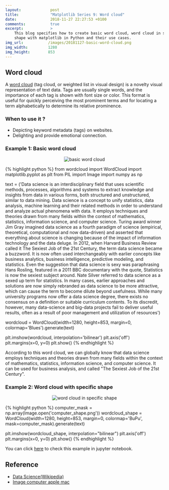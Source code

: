 ```yaml
---
layout:             post
title:              "Matplotlib Series 9: Word cloud"
date:               2018-11-27 22:27:53 +0100
comments:           true
excerpt:            >
    This blog specifies how to create basic word cloud, word cloud in specific
    shape with matplotlib in Python and their use cases.
img_url:           /images/20181127-basic-word-cloud.png
img_width:         1280
img_height:        853
---
```


## Word cloud
A [word cloud][word cloud] (tag cloud, or weighted list in visual design) is a
novelty visual representation of text data. Tags are usually single words, and
the importance of each tag is shown with font size or color. This format is
useful for quickly perceiving the most prominent terms and for locating a term
alphabetically to determine its relative prominence.

### When to use it ?
- Depicting keyword metadata (tags) on websites.
- Delighting and provide emotional connection.

### Example 1: Basic word cloud
<p align="center">
  <img alt="basic word cloud"
  src="{{ site.baseurl }}/images/20181127-basic-word-cloud.png"/>
</p>

{% highlight python %}
from wordcloud import WordCloud
import matplotlib.pyplot as plt
from PIL import Image
import numpy as np

text = ('Data science is an interdisciplinary field that uses scientific
methods, processes, algorithms and systems to extract knowledge and insights
from data in various forms, both structured and unstructured, similar to data
mining. Data science is a concept to unify statistics, data analysis, machine
learning and their related methods in order to understand and analyze actual
phenomena with data. It employs techniques and theories drawn from many fields
within the context of mathematics, statistics, information science, and
computer science. Turing award winner Jim Gray imagined data science as a
fourth paradigm of science (empirical, theoretical, computational and now
data-driven) and asserted that everything about science is changing because of
the impact of information technology and the data deluge. In 2012, when Harvard
Business Review called it The Sexiest Job of the 21st Century, the term data
science became a buzzword. It is now often used interchangeably with earlier
concepts like business analytics, business intelligence, predictive modeling,
and statistics. Even the suggestion that data science is sexy was paraphrasing
Hans Rosling, featured in a 2011 BBC documentary with the quote, Statistics is
now the sexiest subject around. Nate Silver referred to data science as a sexed
up term for statistics. In many cases, earlier approaches and solutions are now
simply rebranded as data science to be more attractive, which can cause the
term to become dilute beyond usefulness. While many university programs now
offer a data science degree, there exists no consensus on a definition or
suitable curriculum contents. To its discredit, however, many data-science and
big-data projects fail to deliver useful results, often as a result of poor
management and utilization of resources')

wordcloud = WordCloud(width=1280, height=853, margin=0,
                      colormap='Blues').generate(text)

plt.imshow(wordcloud, interpolation='bilinear')
plt.axis('off')
plt.margins(x=0, y=0)
plt.show()
{% endhighlight %}

According to this word cloud, we can globally know that data science employs
techniques and theories drawn from many fields within the context of
mathematics, statistics, information science, and computer science. It can be
used for business analysis, and called "The Sexiest Job of the 21st Century".

### Example 2: Word cloud with specific shape
<p align="center">
  <img alt="word cloud in specific shape"
  src="{{ site.baseurl }}/images/20181127-shaped-word-cloud.png"/>
</p>

{% highlight python %}
computer_mask = np.array(Image.open('computer_shape.png'))
wordcloud_shape = WordCloud(width=1280, height=853, margin=0,
                            colormap='BuPu',
                            mask=computer_mask).generate(text)

plt.imshow(wordcloud_shape, interpolation="bilinear")
plt.axis('off')
plt.margins(x=0, y=0)
plt.show()
{% endhighlight %}

You can click [here][notebook] to check this example in jupyter notebook.

## Reference
- [Data Science(Wikipedia)][r1]
- [Image computer apple mac][r2]

[word cloud]: https://en.wikipedia.org/wiki/Tag_cloud
[notebook]: https://github.com/jingwen-z/python-playground/blob/master/plotting_and_visualization/word_cloud.ipynb
[r1]: https://en.wikipedia.org/wiki/Data_science
[r2]: https://pixabay.com/en/imac-computer-apple-mac-calculator-1999640/